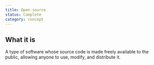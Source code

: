 ```yaml
---
title: Open-source
status: Complete
category: concept
---
```


## What it is

A type of software whose source code is made freely available to the public, allowing anyone to use, modify, and distribute it.


